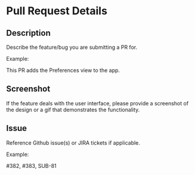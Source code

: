 # Pull Request Details

## Description

Describe the feature/bug you are submitting a PR for.

Example:

This PR adds the Preferences view to the app.

## Screenshot

If the feature deals with the user interface, please provide a screenshot of the design or a gif that demonstrates the functionality.

## Issue

Reference Github issue(s) or JIRA tickets if applicable.

Example:

#382, #383, SUB-81
